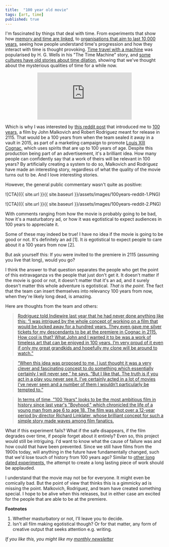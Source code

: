 ```yaml
---
title:  "100 year old movie"  
tags: [art, time]
published: true
---
```


I'm fascinated by things that deal with time. From experiments that show how [memory and time are linked](https://www.leonlinsx.com/temporal-illusions/ "time illusions"), to [organisations that aim to last 10,000 years](http://longnow.org/ "long now"), seeing how people understand time's progression and how they interact with time is thought provoking. [Time travel with a machine](https://en.wikipedia.org/wiki/Time_travel_in_fiction "wiki") was popularised by H. G. Wells in his "The Time Machine" story, and [some cultures have old stories about time dilation](http://www.openculture.com/2018/02/whats-the-origin-of-time-travel-fiction.html "origin?"), showing that we've thought about the mysterious qualities of time for a while now.

<style>
      .iframe-container {
        overflow: hidden;        
        padding-top: 50%; <!-- Calculated from the aspect ration of the content (in case of 16:9 it is 9/16= 0.5625) -->
        position: relative;
      }
      .iframe-container iframe { 
         border: 0;
         height: 100%; <!-- Finally, width and height are set to 100% so the iframe takes up 100% of the containers space. -->
         left: 0;
         position: absolute;
         top: 0;
         width: 100%;
         display: block;
         margin: 0 auto; <!-- center image -->
      }
      <!-- 4x3 Aspect Ratio -->
      .iframe-container-4x3 {
        padding-top: 75%;
      }
</style> 

<div class="iframe-container-4x3">
  <p align="center"><iframe src="https://avoidboringpeople.substack.com/embed" frameborder="0" scrolling="no"> </iframe></p>
</div>

Which is why I was interested by [this reddit post](https://www.reddit.com/r/movies/comments/4ke64j/100_years_is_a_movie_that_wont_be_released_until/ "reddit") that introduced me to [100 years](https://en.wikipedia.org/wiki/100_Years_(film) "wiki"), a film by John Malkovich and Robert Rodriguez meant for release in 2115. That would be a 100 years from when the team sealed it away in a vault in 2015, as part of a marketing campaign to promote [Louis XIII Cognac](https://en.wikipedia.org/wiki/Louis_XIII_(cognac) "wiki"), which uses spirits that are up to 100 years of age. Despite this production being part of an advertisement, it's a brilliant idea. How many people can confidently say that a work of theirs will be relevant in 100 years? By artificially creating a system to do so, Malkovich and Rodriguez have made an interesting story, regardless of what the quality of the movie turns out to be. And I love interesting stories.

However, the general public commentary wasn't quite as positive: 

![CTA]({{ site.url }}{{ site.baseurl }}/assets/images/100years-reddit-1.PNG)

![CTA]({{ site.url }}{{ site.baseurl }}/assets/images/100years-reddit-2.PNG)

With comments ranging from how the movie is probably going to be bad, how it's a masturbatory ad, or how it was egotistical to expect audiences in 100 years to appreciate it. 

Some of these may indeed be true! I have no idea if the movie is going to be good or not. It's definitely an ad \[1\]. It *is* egotistical to expect people to care about it a 100 years from now \[2\]. 

But ask yourself this: If you were invited to the premiere in 2115 (assuming you live that long), would you go? 

I think the answer to that question separates the people who get the point of this extravaganza vs the people that just don't get it. It doesn't matter if the movie is good or not, it doesn't matter that it's an ad, and it surely doesn't matter this whole adventure is egotistical. *That is the point*. The fact that the team can insert themselves into relevancy 100 years from now, when they're likely long dead, is amazing.

Here are thoughts from the team and others:

> [Rodriguez told Indiewire last year that he had never done anything like this: “I was intrigued by the whole concept of working on a film that would be locked away for a hundred years. They even gave me silver tickets for my descendants to be at the premiere in Cognac in 2115. How cool is that? What John and I wanted it to be was a work of timeless art that can be enjoyed in 100 years. I’m very proud of it even if only my great grandkids and hopefully my clone will be around to watch.”](https://www.indiewire.com/2016/05/john-malkovich-robert-rodriguezs-film-100-years-will-be-displayed-at-cannes-before-2115-release-291273/ "indiewire")

> [“When this idea was proposed to me, I just thought it was a very clever and fascinating concept to do something which essentially certainly I will never see,” he says. “But I like that. The truth is if you act in a play you never see it. I’ve certainly acted in a lot of movies I’ve never seen and a number of them I wouldn’t particularly be tempted to.”](https://people.com/celebrity/john-malkovich-explains-why-he-made-a-movie-no-one-will-see/ "people.com")

> [In terms of time, "100 Years" looks to be the most ambitious film in history since last year's "Boyhood," which chronicled the life of a young man from age 6 to age 18. The film was shot over a 12-year period by director Richard Linklater, whose brilliant concept for such a simple story made waves among film fanatics.](https://www.theodysseyonline.com/100-years-the-movie-you-will-never-see "theodyssey")

What if this experiment fails? What if the safe disappears, if the film degrades over time, if people forget about it entirely? Even so, this project would still be intriguing. I'd want to know what the cause of failure was and how could that have been prevented. Since we still have films from the 1900s today, will anything in the future have fundamentally changed, such that we'd lose touch of history from 100 years ago? Similar to [other long dated experiments,](https://en.wikipedia.org/wiki/As_Slow_as_Possible "ASAP") the attempt to create a long lasting piece of work should be applauded.

I understand that the movie may not be for everyone. It might even be comically bad. But the point of view that thinks this is a gimmicky ad is missing the point. Malkovich, Rodriguez, and team have created something special. I hope to be alive when this releases, but in either case am excited for the people that are able to be at the premiere.

**Footnotes**
1. Whether masturbatory or not, I'll leave you to decide.
2. Isn't all film making egotistical though? Or for that matter, any form of creative output that seeks attention e.g. writing.

*If you like this, you might like my [monthly newsletter](https://avoidboringpeople.substack.com/ "ABP")*
